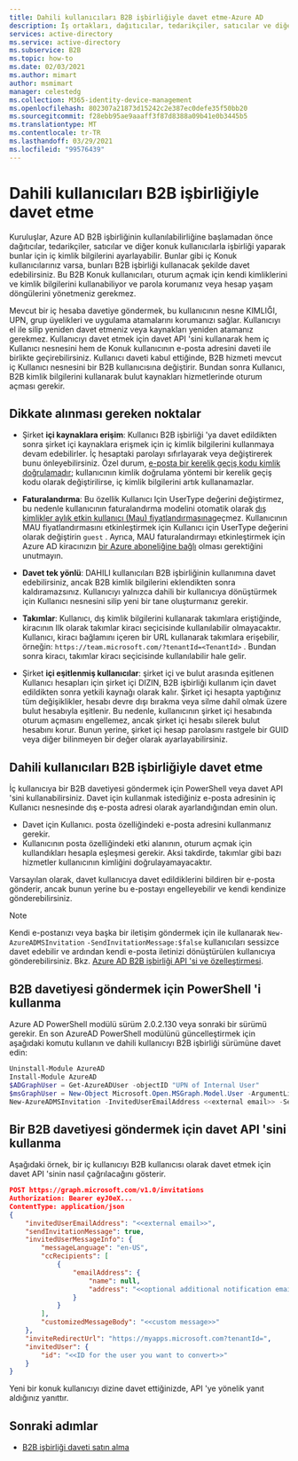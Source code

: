 ```yaml
---
title: Dahili kullanıcıları B2B işbirliğiyle davet etme-Azure AD
description: İş ortakları, dağıtıcılar, tedarikçiler, satıcılar ve diğer konuklar için dahili kullanıcı hesaplarınız varsa, kendi dış kimlik bilgileriyle veya oturum açmayla oturum açmak üzere davet ederek Azure AD B2B işbirliğiyle geçiş yapabilirsiniz. PowerShell veya Microsoft Graph davet API 'sini kullanın.
services: active-directory
ms.service: active-directory
ms.subservice: B2B
ms.topic: how-to
ms.date: 02/03/2021
ms.author: mimart
author: msmimart
manager: celestedg
ms.collection: M365-identity-device-management
ms.openlocfilehash: 802307a21873d15242c2e387ec0defe35f50bb20
ms.sourcegitcommit: f28ebb95ae9aaaff3f87d8388a09b41e0b3445b5
ms.translationtype: MT
ms.contentlocale: tr-TR
ms.lasthandoff: 03/29/2021
ms.locfileid: "99576439"
---
```

# <a name="invite-internal-users-to-b2b-collaboration"></a>Dahili kullanıcıları B2B işbirliğiyle davet etme

Kuruluşlar, Azure AD B2B işbirliğinin kullanılabilirliğine başlamadan önce dağıtıcılar, tedarikçiler, satıcılar ve diğer konuk kullanıcılarla işbirliği yaparak bunlar için iç kimlik bilgilerini ayarlayabilir. Bunlar gibi iç Konuk kullanıcılarınız varsa, bunları B2B işbirliği kullanacak şekilde davet edebilirsiniz. Bu B2B Konuk kullanıcıları, oturum açmak için kendi kimliklerini ve kimlik bilgilerini kullanabiliyor ve parola korumanız veya hesap yaşam döngülerini yönetmeniz gerekmez.

Mevcut bir iç hesaba davetiye göndermek, bu kullanıcının nesne KIMLIĞI, UPN, grup üyelikleri ve uygulama atamalarını korumanızı sağlar. Kullanıcıyı el ile silip yeniden davet etmeniz veya kaynakları yeniden atamanız gerekmez. Kullanıcıyı davet etmek için davet API 'sini kullanarak hem iç Kullanıcı nesnesini hem de Konuk kullanıcının e-posta adresini daveti ile birlikte geçirebilirsiniz. Kullanıcı daveti kabul ettiğinde, B2B hizmeti mevcut iç Kullanıcı nesnesini bir B2B kullanıcısına değiştirir. Bundan sonra Kullanıcı, B2B kimlik bilgilerini kullanarak bulut kaynakları hizmetlerinde oturum açması gerekir.

## <a name="things-to-consider"></a>Dikkate alınması gereken noktalar

- Şirket **içi kaynaklara erişim**: Kullanıcı B2B işbirliği 'ya davet edildikten sonra şirket içi kaynaklara erişmek için iç kimlik bilgilerini kullanmaya devam edebilirler. İç hesaptaki parolayı sıfırlayarak veya değiştirerek bunu önleyebilirsiniz. Özel durum, [e-posta bir kerelik geçiş kodu kimlik doğrulamadır](one-time-passcode.md); kullanıcının kimlik doğrulama yöntemi bir kerelik geçiş kodu olarak değiştirilirse, iç kimlik bilgilerini artık kullanamazlar.

- **Faturalandırma**: Bu özellik Kullanıcı Için UserType değerini değiştirmez, bu nedenle kullanıcının faturalandırma modelini otomatik olarak [dış kimlikler aylık etkin kullanıcı (Mau) fiyatlandırmasına](external-identities-pricing.md)geçmez. Kullanıcının MAU fiyatlandırmasını etkinleştirmek için Kullanıcı için UserType değerini olarak değiştirin `guest` . Ayrıca, MAU faturalandırmayı etkinleştirmek için Azure AD kiracınızın [bir Azure aboneliğine bağlı](external-identities-pricing.md#link-your-azure-ad-tenant-to-a-subscription) olması gerektiğini unutmayın.

- **Davet tek yönlü**: DAHILI kullanıcıları B2B işbirliğinin kullanımına davet edebilirsiniz, ancak B2B kimlik bilgilerini eklendikten sonra kaldıramazsınız. Kullanıcıyı yalnızca dahili bir kullanıcıya dönüştürmek için Kullanıcı nesnesini silip yeni bir tane oluşturmanız gerekir.

- **Takımlar**: Kullanıcı, dış kimlik bilgilerini kullanarak takımlara eriştiğinde, kiracının Ilk olarak takımlar kiracı seçicisinde kullanılabilir olmayacaktır. Kullanıcı, kiracı bağlamını içeren bir URL kullanarak takımlara erişebilir, örneğin: `https://team.microsoft.com/?tenantId=<TenantId>` . Bundan sonra kiracı, takımlar kiracı seçicisinde kullanılabilir hale gelir.

- Şirket **içi eşitlenmiş kullanıcılar**: şirket içi ve bulut arasında eşitlenen Kullanıcı hesapları için şirket içi DIZIN, B2B işbirliği kullanım için davet edildikten sonra yetkili kaynağı olarak kalır. Şirket içi hesapta yaptığınız tüm değişiklikler, hesabı devre dışı bırakma veya silme dahil olmak üzere bulut hesabıyla eşitlenir. Bu nedenle, kullanıcının şirket içi hesabında oturum açmasını engellemez, ancak şirket içi hesabı silerek bulut hesabını korur. Bunun yerine, şirket içi hesap parolasını rastgele bir GUID veya diğer bilinmeyen bir değer olarak ayarlayabilirsiniz.

## <a name="how-to-invite-internal-users-to-b2b-collaboration"></a>Dahili kullanıcıları B2B işbirliğiyle davet etme

İç kullanıcıya bir B2B davetiyesi göndermek için PowerShell veya davet API 'sini kullanabilirsiniz. Davet için kullanmak istediğiniz e-posta adresinin iç Kullanıcı nesnesinde dış e-posta adresi olarak ayarlandığından emin olun.

- Davet için Kullanıcı. posta özelliğindeki e-posta adresini kullanmanız gerekir.
- Kullanıcının posta özelliğindeki etki alanının, oturum açmak için kullandıkları hesapla eşleşmesi gerekir. Aksi takdirde, takımlar gibi bazı hizmetler kullanıcının kimliğini doğrulayamayacaktır.

Varsayılan olarak, davet kullanıcıya davet edildiklerini bildiren bir e-posta gönderir, ancak bunun yerine bu e-postayı engelleyebilir ve kendi kendinize gönderebilirsiniz.

> [!NOTE]
> Kendi e-postanızı veya başka bir iletişim göndermek için ile kullanarak `New-AzureADMSInvitation` `-SendInvitationMessage:$false` kullanıcıları sessizce davet edebilir ve ardından kendi e-posta iletinizi dönüştürülen kullanıcıya gönderebilirsiniz. Bkz. [Azure AD B2B işbirliği API 'si ve özelleştirmesi](customize-invitation-api.md).

## <a name="use-powershell-to-send-a-b2b-invitation"></a>B2B davetiyesi göndermek için PowerShell 'i kullanma

Azure AD PowerShell modülü sürüm 2.0.2.130 veya sonraki bir sürümü gerekir. En son AzureAD PowerShell modülünü güncelleştirmek için aşağıdaki komutu kullanın ve dahili kullanıcıyı B2B işbirliği sürümüne davet edin:

```powershell
Uninstall-Module AzureAD
Install-Module AzureAD
$ADGraphUser = Get-AzureADUser -objectID "UPN of Internal User"
$msGraphUser = New-Object Microsoft.Open.MSGraph.Model.User -ArgumentList $ADGraphUser.ObjectId
New-AzureADMSInvitation -InvitedUserEmailAddress <<external email>> -SendInvitationMessage $True -InviteRedirectUrl "http://myapps.microsoft.com" -InvitedUser $msGraphUser
```

## <a name="use-the-invitation-api-to-send-a-b2b-invitation"></a>Bir B2B davetiyesi göndermek için davet API 'sini kullanma

Aşağıdaki örnek, bir iç kullanıcıyı B2B kullanıcısı olarak davet etmek için davet API 'sinin nasıl çağrılacağını gösterir.

```json
POST https://graph.microsoft.com/v1.0/invitations
Authorization: Bearer eyJ0eX...
ContentType: application/json
{
    "invitedUserEmailAddress": "<<external email>>",
    "sendInvitationMessage": true,
    "invitedUserMessageInfo": {
        "messageLanguage": "en-US",
        "ccRecipients": [
            {
                "emailAddress": {
                    "name": null,
                    "address": "<<optional additional notification email>>"
                }
            }
        ],
        "customizedMessageBody": "<<custom message>>"
    },
    "inviteRedirectUrl": "https://myapps.microsoft.com?tenantId=",
    "invitedUser": {
        "id": "<<ID for the user you want to convert>>"
    }
}
```

Yeni bir konuk kullanıcıyı dizine davet ettiğinizde, API 'ye yönelik yanıt aldığınız yanıttır.
## <a name="next-steps"></a>Sonraki adımlar

- [B2B işbirliği daveti satın alma](redemption-experience.md)
